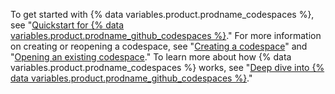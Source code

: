 To get started with {% data variables.product.prodname_codespaces %}, see "[Quickstart for {% data variables.product.prodname_github_codespaces %}](/codespaces/getting-started/quickstart)." For more information on creating or reopening a codespace, see "[Creating a codespace](/codespaces/developing-in-codespaces/creating-a-codespace)" and "[Opening an existing codespace](/codespaces/developing-in-codespaces/opening-an-existing-codespace)." To learn more about how {% data variables.product.prodname_codespaces %} works, see "[Deep dive into {% data variables.product.prodname_github_codespaces %}](/codespaces/getting-started/deep-dive)."